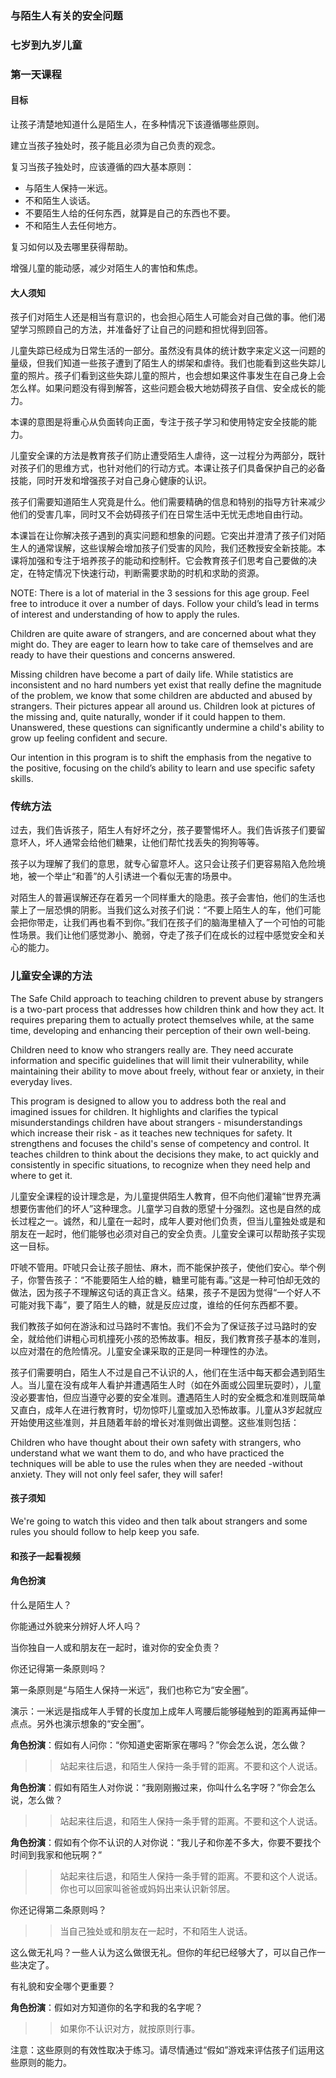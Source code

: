 ### 与陌生人有关的安全问题

### 七岁到九岁儿童

### 第一天课程

#### 目标

让孩子清楚地知道什么是陌生人，在多种情况下该遵循哪些原则。

建立当孩子独处时，孩子能且必须为自己负责的观念。

复习当孩子独处时，应该遵循的四大基本原则：

* 与陌生人保持一米远。
* 不和陌生人谈话。
* 不要陌生人给的任何东西，就算是自己的东西也不要。
* 不和陌生人去任何地方。

复习如何以及去哪里获得帮助。

增强儿童的能动感，减少对陌生人的害怕和焦虑。

#### 大人须知

孩子们对陌生人还是相当有意识的，也会担心陌生人可能会对自己做的事。他们渴望学习照顾自己的方法，并准备好了让自己的问题和担忧得到回答。

儿童失踪已经成为日常生活的一部分。虽然没有具体的统计数字来定义这一问题的量级，但我们知道一些孩子遭到了陌生人的绑架和虐待。我们也能看到这些失踪儿童的照片。孩子们看到这些失踪儿童的照片，也会想如果这件事发生在自己身上会怎么样。如果问题没有得到解答，这些问题会极大地妨碍孩子自信、安全成长的能力。

本课的意图是将重心从负面转向正面，专注于孩子学习和使用特定安全技能的能力。

儿童安全课的方法是教育孩子们防止遭受陌生人虐待，这一过程分为两部分，既针对孩子们的思维方式，也针对他们的行动方式。本课让孩子们具备保护自己的必备技能，同时开发和增强孩子对自己身心健康的认识。

孩子们需要知道陌生人究竟是什么。他们需要精确的信息和特别的指导方针来减少他们的受害几率，同时又不会妨碍孩子们在日常生活中无忧无虑地自由行动。

本课旨在让你解决孩子遇到的真实问题和想象的问题。它突出并澄清了孩子们对陌生人的通常误解，这些误解会增加孩子们受害的风险，我们还教授安全新技能。本课将加强和专注于培养孩子的能动和控制杆。它会教育孩子们思考自己要做的决定，在特定情况下快速行动，判断需要求助的时机和求助的资源。

NOTE:  There is a lot of material in the 3 sessions for this age group.  Feel free to introduce it over a number of days.  Follow your child’s lead in terms of interest and understanding of how to apply the rules.

Children are quite aware of strangers, and are concerned about what they might do. They are eager to learn how to take care of themselves and are ready to have their questions and concerns answered.

Missing children have become a part of daily life. While statistics are inconsistent and no hard numbers yet exist that really define the magnitude of the problem, we know that some children are abducted and abused by strangers. Their pictures appear all around us. Children look at pictures of the missing and, quite naturally, wonder if it could happen to them. Unanswered, these questions can significantly undermine a child's ability to grow up feeling confident and secure.

Our intention in this program is to shift the emphasis from the negative to the positive, focusing on the child’s ability to learn and use specific safety skills.

### 传统方法

过去，我们告诉孩子，陌生人有好坏之分，孩子要警惕坏人。我们告诉孩子们要留意坏人，坏人通常会给他们糖果，让他们帮忙找丢失的狗狗等等。

孩子以为理解了我们的意思，就专心留意坏人。这只会让孩子们更容易陷入危险境地，被一个举止“和善”的人引诱进一个看似无害的场景中。

对陌生人的普遍误解还存在着另一个同样重大的隐患。孩子会害怕，他们的生活也蒙上了一层恐惧的阴影。当我们这么对孩子们说：“不要上陌生人的车，他们可能会把你带走，让我们再也看不到你。”我们在孩子们的脑海里植入了一个可怕的可能性场景。我们让他们感觉渺小、脆弱，夺走了孩子们在成长的过程中感觉安全和关心的能力。

### 儿童安全课的方法

The Safe Child approach to teaching children to prevent abuse by strangers is a two-part process that addresses how children think and how they act.  It requires preparing them to actually protect themselves while, at the same time, developing and enhancing their perception of their own well-being.

Children need to know who strangers really are. They need accurate information and specific guidelines that will limit their vulnerability, while maintaining their ability to move about freely, without fear or anxiety, in their everyday lives.

This program is designed to allow you to address both the real and imagined issues for children. It highlights and clarifies the typical misunderstandings children have about strangers - misunderstandings which increase their risk - as it teaches new techniques for safety. It strengthens and focuses the child's sense of competency and control. It teaches children to think about the decisions they make, to act quickly and consistently in specific situations, to recognize when they need help and where to get it.

儿童安全课程的设计理念是，为儿童提供陌生人教育，但不向他们灌输“世界充满想要伤害他们的坏人”这种理念。儿童学习自救的愿望十分强烈。这也是自然的成长过程之一。诚然，和儿童在一起时，成年人要对他们负责，但当儿童独处或是和朋友在一起时，他们能够也必须对自己的安全负责。儿童安全课可以帮助孩子实现这一目标。

吓唬不管用。吓唬只会让孩子胆怯、麻木，而不能保护孩子，使他们安心。举个例子，你警告孩子：“不能要陌生人给的糖，糖里可能有毒。”这是一种可怕却无效的做法，因为孩子不理解这句话的真正含义。结果，孩子不是因为觉得“一个好人不可能对我下毒”，要了陌生人的糖，就是反应过度，谁给的任何东西都不要。

我们教孩子如何在游泳和过马路时不害怕。我们不会为了保证孩子过马路时的安全，就给他们讲粗心司机撞死小孩的恐怖故事。相反，我们教育孩子基本的准则，以应对潜在的危险情况。儿童安全课采取的正是同一种理性的办法。

孩子们需要明白，陌生人不过是自己不认识的人，他们在生活中每天都会遇到陌生人。当儿童在没有成年人看护并遭遇陌生人时（如在外面或公园里玩耍时），儿童没必要害怕，但应当遵守必要的安全准则。遭遇陌生人时的安全概念和准则既简单又直白，成年人在进行教育时，切勿惊吓儿童或加入恐怖故事。儿童从3岁起就应开始使用这些准则，并且随着年龄的增长对准则做出调整。这些准则包括：

Children who have thought about their own safety with strangers, who understand what we want them to do, and who have practiced the techniques will be able to use the rules when they are needed -without anxiety. They will not only feel safer, they will safer!

#### 孩子须知

We're going to watch this video and then talk about strangers and some rules you should follow to help keep you safe.

#### 和孩子一起看视频

#### 角色扮演

什么是陌生人？

你能通过外貌来分辨好人坏人吗？

当你独自一人或和朋友在一起时，谁对你的安全负责？

你还记得第一条原则吗？

第一条原则是“与陌生人保持一米远”，我们也称它为“安全圈”。

演示：一米远是指成年人手臂的长度加上成年人弯腰后能够碰触到的距离再延伸一点点。另外也演示想象的“安全圈”。

**角色扮演**：假如有人问你：“你知道史密斯家在哪吗？”你会怎么说，怎么做？

>> 站起来往后退，和陌生人保持一条手臂的距离。不要和这个人说话。

**角色扮演**：假如有陌生人对你说：“我刚刚搬过来，你叫什么名字呀？”你会怎么说，怎么做？

>> 站起来往后退，和陌生人保持一条手臂的距离。不要和这个人说话。

**角色扮演**：假如有个你不认识的人对你说：“我儿子和你差不多大，你要不要找个时间到我家和他玩啊？”

>> 站起来往后退，和陌生人保持一条手臂的距离。不要和这个人说话。你也可以回家叫爸爸或妈妈出来认识新邻居。

你还记得第二条原则吗？

>> 当自己独处或和朋友在一起时，不和陌生人说话。

这么做无礼吗？一些人认为这么做很无礼。但你的年纪已经够大了，可以自己作一些决定了。

有礼貌和安全哪个更重要？

**角色扮演**：假如对方知道你的名字和我的名字呢？

>> 如果你不认识对方，就按原则行事。

注意：这些原则的有效性取决于练习。请尽情通过“假如”游戏来评估孩子们运用这些原则的能力。